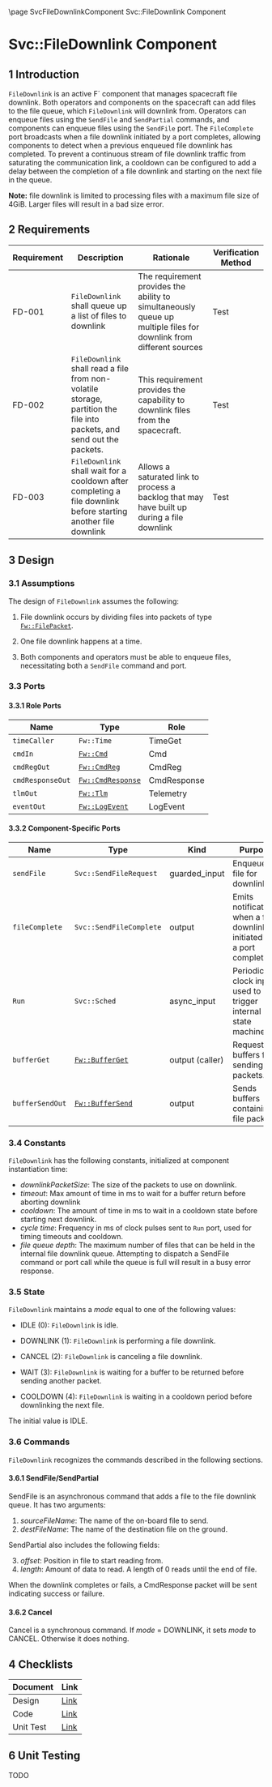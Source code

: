 \page SvcFileDownlinkComponent Svc::FileDownlink Component
# Svc::FileDownlink Component

## 1 Introduction

`FileDownlink` is an active F´ component that manages spacecraft file downlink. Both operators and
components on the spacecraft can add files to the file queue, which `FileDownlink` will downlink
from. Operators can enqueue files using the `SendFile` and `SendPartial` commands, and components
can enqueue files using the `SendFile` port. The `FileComplete` port broadcasts when a file downlink
initiated by a port completes, allowing components to detect when a previous enqueued file downlink
has completed. To prevent a continuous stream of file downlink traffic from saturating the
communication link, a cooldown can be configured to add a delay between the completion of a file
downlink and starting on the next file in the queue.

**Note:** file downlink is limited to processing files with a maximum file size of 4GiB. Larger files will result in a
bad size error.

## 2 Requirements

Requirement | Description | Rationale | Verification Method
---- | ---- | ---- | ----
FD-001 | `FileDownlink` shall queue up a list of files to downlink | The requirement provides the ability to simultaneously queue up multiple files for downlink from different sources | Test
FD-002 | `FileDownlink` shall read a file from non-volatile storage, partition the file into packets, and send out the packets. | This requirement provides the capability to downlink files from the spacecraft. | Test
FD-003 | `FileDownlink` shall wait for a cooldown after completing a file downlink before starting another file downlink | Allows a saturated link to process a backlog that may have built up during a file downlink | Test

## 3 Design

### 3.1 Assumptions

The design of `FileDownlink` assumes the following:

1. File downlink occurs by dividing files into packets
of type [`Fw::FilePacket`](../../../Fw/FilePacket/docs/sdd.md).

2. One file downlink happens at a time.

3. Both components and operators must be able to enqueue files, necessitating both a `SendFile`
   command and port.

### 3.3 Ports

#### 3.3.1 Role Ports

Name | Type | Role
-----| ---- | ----
`timeCaller` | `Fw::Time` | TimeGet
`cmdIn` | [`Fw::Cmd`](../../../Fw/Cmd/docs/sdd.md) | Cmd
`cmdRegOut` | [`Fw::CmdReg`](../../../Fw/Cmd/docs/sdd.md) | CmdReg
`cmdResponseOut` | [`Fw::CmdResponse`](../../../Fw/Cmd/docs/sdd.md) | CmdResponse
`tlmOut` | [`Fw::Tlm`](../../../Fw/Tlm/docs/sdd.md) | Telemetry
`eventOut` | [`Fw::LogEvent`](../../../Fw/Log/docs/sdd.md) | LogEvent

#### 3.3.2 Component-Specific Ports

Name | Type | Kind | Purpose
---- | ---- | ---- | ----
`sendFile` | `Svc::SendFileRequest` | guarded_input | Enqueues file for downlink
`fileComplete` | `Svc::SendFileComplete` | output | Emits notifications when a file downlink initiated by a port completes
`Run` | `Svc::Sched` | async_input | Periodic clock input used to trigger internal state machine
<a name="bufferGet">`bufferGet`</a> | [`Fw::BufferGet`](../../../Fw/Buffer/docs/sdd.md) | output (caller) | Requests buffers for sending file packets.
<a name="bufferSendOut">`bufferSendOut`</a> | [`Fw::BufferSend`](../../../Fw/Buffer/docs/sdd.md) | output | Sends buffers containing file packets.

### 3.4 Constants

`FileDownlink` has the following constants, initialized
at component instantiation time:

* *downlinkPacketSize*: The size of the packets to use on downlink.
* *timeout*: Max amount of time in ms to wait for a buffer return before aborting downlink
* *cooldown*: The amount of time in ms to wait in a cooldown state before starting next downlink.
* *cycle time*: Frequency in ms of clock pulses sent to `Run` port, used for timing timeouts and
  cooldown.
* *file queue depth*: The maximum number of files that can be held in the internal file downlink
  queue. Attempting to dispatch a SendFile command or port call while the queue is full will result
  in a busy error response.

### 3.5 State

`FileDownlink` maintains a *mode* equal to
one of the following values:

* IDLE (0): `FileDownlink` is idle.

* DOWNLINK (1): `FileDownlink` is performing a file downlink.

* CANCEL (2): `FileDownlink` is canceling a file downlink.

* WAIT (3): `FileDownlink` is waiting for a buffer to be returned before sending another packet.

* COOLDOWN (4): `FileDownlink` is waiting in a cooldown period before downlinking the next file.

The initial value is IDLE.

### 3.6 Commands

`FileDownlink` recognizes the commands described in the following sections.

#### 3.6.1 SendFile/SendPartial

SendFile is an asynchronous command that adds a file to the file downlink queue.
It has two arguments:

1. *sourceFileName*: The name of the on-board file to send.
2. *destFileName*: The name of the destination file on the ground.

SendPartial also includes the following fields:

3. *offset*: Position in file to start reading from.
4. *length*: Amount of data to read. A length of 0 reads until the end of file.

When the downlink completes or fails, a CmdResponse packet will be sent indicating success or
failure.

#### 3.6.2 Cancel

Cancel is a synchronous command.
If *mode* = DOWNLINK, it sets *mode* to CANCEL.
Otherwise it does nothing.

## 4 Checklists

Document | Link
-------- | ----
Design | [Link](Checklist/design.xlsx)
Code | [Link](Checklist/code.xlsx)
Unit Test | [Link](Checklist/unit_test.xls)

## 6 Unit Testing

TODO

